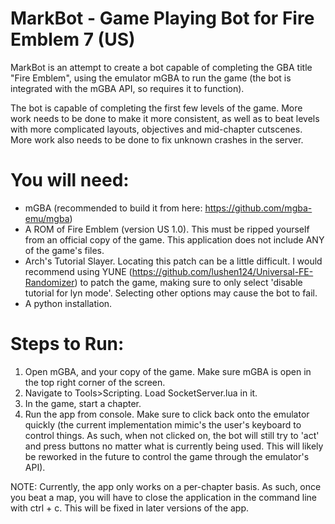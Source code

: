 # MarkBot - Game Playing Bot for Fire Emblem 7 (US)

MarkBot is an attempt to create a bot capable of completing the GBA title "Fire Emblem", using the emulator mGBA to run the game (the bot is integrated with the mGBA API, so requires it to function). 

The bot is capable of completing the first few levels of the game. More work needs to be done to make it more consistent, as well as to beat levels with more complicated layouts, objectives and mid-chapter cutscenes. More work also needs to be done to fix unknown crashes in the server. 

# You will need:

- mGBA (recommended to build it from here: https://github.com/mgba-emu/mgba)
- A ROM of Fire Emblem (version US 1.0). This must be ripped yourself from an official copy of the game. This application does not include ANY of the game's files.
- Arch's Tutorial Slayer. Locating this patch can be a little difficult. I would recommend using YUNE (https://github.com/lushen124/Universal-FE-Randomizer) to patch the game, making sure to only select 'disable tutorial for lyn mode'. Selecting other options may cause the bot to fail.
- A python installation.

# Steps to Run:

1. Open mGBA, and your copy of the game. Make sure mGBA is open in the top right corner of the screen.
2. Navigate to Tools>Scripting. Load SocketServer.lua in it.
3. In the game, start a chapter.
4. Run the app from  console. Make sure to click back onto the emulator quickly (the current implementation mimic's the user's keyboard to control things. As such, when not clicked on, the bot will still try to 'act' and press buttons no matter what is currently being used. This will likely be reworked in the future to control the game through the emulator's API).

NOTE: Currently, the app only works on a per-chapter basis. As such, once you beat a map, you will have to close the application in the command line with ctrl + c. This will be fixed in later versions of the app.
